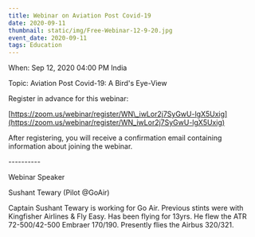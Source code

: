 ```yaml
---
title: Webinar on Aviation Post Covid-19
date: 2020-09-11
thumbnail: static/img/Free-Webinar-12-9-20.jpg
event_date: 2020-09-11
tags: Education
---
```


When: Sep 12, 2020 04:00 PM India

Topic: Aviation Post Covid-19: A Bird's Eye-View

Register in advance for this webinar:

[https://zoom.us/webinar/register/WN\_iwLor2j7SyGwU-lgX5Uxig](https://zoom.us/webinar/register/WN_iwLor2j7SyGwU-lgX5Uxig)

After registering, you will receive a confirmation email containing information about joining the webinar.

\----------

Webinar Speaker

Sushant Tewary (Pilot @GoAir)

Captain Sushant Tewary is working for Go Air. Previous stints were with Kingfisher Airlines & Fly Easy. Has been flying for 13yrs. He flew the ATR 72-500/42-500 Embraer 170/190. Presently flies the Airbus 320/321.
